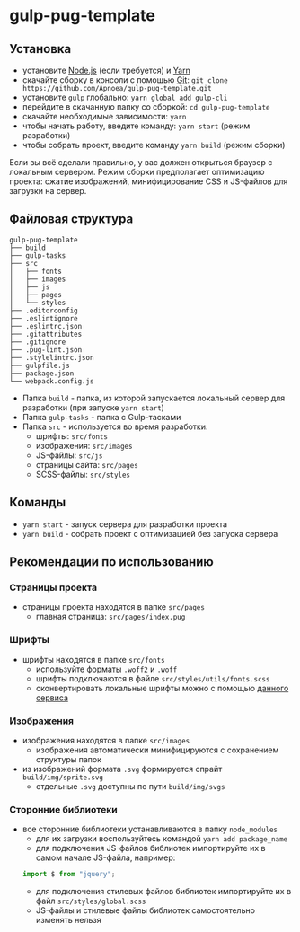 # gulp-pug-template

## Установка
* установите [Node.js](https://nodejs.org/en/) (если требуется) и [Yarn](https://yarnpkg.com/en/docs/install)
* скачайте сборку в консоли с помощью [Git](https://git-scm.com/downloads): ```git clone https://github.com/Apnoea/gulp-pug-template.git```
* установите ```gulp``` глобально: ```yarn global add gulp-cli```
* перейдите в скачанную папку со сборкой: ```cd gulp-pug-template```
* скачайте необходимые зависимости: ```yarn```
* чтобы начать работу, введите команду: ```yarn start``` (режим разработки)
* чтобы собрать проект, введите команду ```yarn build``` (режим сборки)

Если вы всё сделали правильно, у вас должен открыться браузер с локальным сервером.
Режим сборки предполагает оптимизацию проекта: сжатие изображений, минифицирование CSS и JS-файлов для загрузки на сервер.

## Файловая структура

```
gulp-pug-template
├── build
├── gulp-tasks
├── src
│   ├── fonts
│   ├── images
│   ├── js
│   ├── pages
│   └── styles
├── .editorconfig
├── .eslintignore
├── .eslintrc.json
├── .gitattributes
├── .gitignore
├── .pug-lint.json
├── .stylelintrc.json
├── gulpfile.js
├── package.json
└── webpack.config.js
```

* Папка ```build``` - папка, из которой запускается локальный сервер для разработки (при запуске ```yarn start```)
* Папка ```gulp-tasks``` - папка с Gulp-тасками
* Папка ```src``` - используется во время разработки:
    * шрифты: ```src/fonts```
    * изображения: ```src/images```
    * JS-файлы: ```src/js```
    * страницы сайта: ```src/pages```
    * SCSS-файлы: ```src/styles```

## Команды
* ```yarn start``` - запуск сервера для разработки проекта
* ```yarn build``` - собрать проект с оптимизацией без запуска сервера

## Рекомендации по использованию
### Страницы проекта
* страницы проекта находятся в папке ```src/pages```
    * главная страница: ```src/pages/index.pug```

### Шрифты
* шрифты находятся в папке ```src/fonts```
    * используйте [форматы](https://caniuse.com/#search=woff) ```.woff2``` и ```.woff```
    * шрифты подключаются в файле ```src/styles/utils/fonts.scss```
    * сконвертировать локальные шрифты можно с помощью [данного сервиса](https://transfonter.org/)

### Изображения
* изображения находятся в папке ```src/images```
    * изображения автоматически минифицируются с сохранением структуры папок
* из изображений формата ```.svg``` формируется спрайт ```build/img/sprite.svg```
    * отдельные ```.svg``` доступны по пути ```build/img/svgs```

### Сторонние библиотеки
* все сторонние библиотеки устанавливаются в папку ```node_modules```
    * для их загрузки воспользуйтеcь командой ```yarn add package_name```
    * для подключения JS-файлов библиотек импортируйте их в самом начале JS-файла, например:
    ```javascript
    import $ from "jquery";
    ```
    * для подключения стилевых файлов библиотек импортируйте их в файл ```src/styles/global.scss```
    * JS-файлы и стилевые файлы библиотек самостоятельно изменять нельзя
